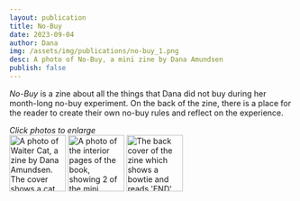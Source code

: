 ```yaml
---
layout: publication
title: No-Buy
date: 2023-09-04
author: Dana
img: /assets/img/publications/no-buy_1.png
desc: A photo of No-Buy, a mini zine by Dana Amundsen
publish: false
---
```


*No-Buy* is a zine about all the things that Dana did not buy during her month-long no-buy experiment. On the back of the zine, there is a place for the reader to create their own no-buy rules and reflect on the experience.

*Click photos to enlarge*  
<a href="/assets/img/publications/no-buy_1.png"><img src="/assets/img/publications/no-buy_1.png" alt="A photo of Waiter Cat, a zine by Dana Amundsen. The cover shows a cat wearing a bowtie and apron and reads ‘Waiter Cat’." width="100"></a>
<a href="/assets/img/publications/no-buy_2.png"><img src="/assets/img/publications/no-buy_2.png" alt="A photo of the interior pages of the book, showing 2 of the mini comics and the hand stitched binding." width="100"></a>
<a href="/assets/img/publications/no-buy_3.png"><img src="/assets/img/publications/no-buy_3.png" alt="The back cover of the zine which shows a bowtie and reads 'END'." width="100"></a>
